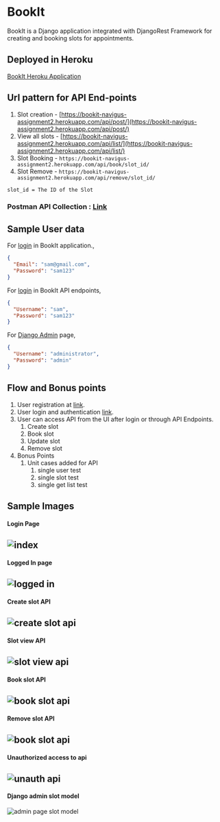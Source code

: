 # BookIt

BookIt is a Django application integrated with DjangoRest Framework for creating and booking slots for appointments.

## Deployed in Heroku

[BookIt Heroku Application](https://bookit-navigus-assignment2.herokuapp.com/)

## Url pattern for API End-points

1. Slot creation  - [https://bookit-navigus-assignment2.herokuapp.com/api/post/](https://bookit-navigus-assignment2.herokuapp.com/api/post/)
1. View all slots - [https://bookit-navigus-assignment2.herokuapp.com/api/list/](https://bookit-navigus-assignment2.herokuapp.com/api/list/)
1. Slot Booking   - ```https://bookit-navigus-assignment2.herokuapp.com/api/book/slot_id/```
1. Slot Remove   -  ```https://bookit-navigus-assignment2.herokuapp.com/api/remove/slot_id/```

```slot_id = The ID of the Slot```

### Postman API Collection : [Link](https://documenter.getpostman.com/view/12165569/T1DqfGCo)

## Sample User data 

For [login](https://bookit-navigus-assignment2.herokuapp.com/login/) in BookIt application.,
```json
{
  "Email": "sam@gmail.com",
  "Password": "sam123"
}
```
For [login](https://bookit-navigus-assignment2.herokuapp.com/api-auth/login/?next=/api/list/) in BookIt API endpoints,
```json
{
  "Username": "sam",
  "Password": "sam123"
}
```
For [Django Admin](https://bookit-navigus-assignment2.herokuapp.com/admin/) page,
```json
{
  "Username": "administrator",
  "Password": "admin"
}
```

## Flow and Bonus points
1. User registration at [link](https://bookit-navigus-assignment2.herokuapp.com/register/).
1. User login and authentication [link](https://bookit-navigus-assignment2.herokuapp.com/login/).
1. User can access API from the UI after login or through API Endpoints.
   1. Create slot  
   1. Book slot 
   1. Update slot  
   1. Remove slot
1. Bonus Points
   1. Unit cases added for API 
        1. single user test
        1. single slot test
        1. single get list test
        
        
## Sample Images
#### Login Page

![index](https://firebasestorage.googleapis.com/v0/b/c-dwl-95da6.appspot.com/o/1.png?alt=media&token=236f5c8b-7906-424a-8f41-fe93f8235dec)
---
#### Logged In page

![logged in](https://firebasestorage.googleapis.com/v0/b/c-dwl-95da6.appspot.com/o/2.PNG?alt=media&token=bf5136e6-3553-4265-9bfb-878f5f128a3d)
---
#### Create slot API

![create slot api](https://firebasestorage.googleapis.com/v0/b/c-dwl-95da6.appspot.com/o/3.PNG?alt=media&token=654e1181-e5f7-42fd-9731-f823177fa81d)
---
#### Slot view API

![slot view api](https://firebasestorage.googleapis.com/v0/b/c-dwl-95da6.appspot.com/o/4.PNG?alt=media&token=fa495ba8-ef63-4fac-970a-fd96f63dd191)
---
#### Book slot API

![book slot api](https://firebasestorage.googleapis.com/v0/b/c-dwl-95da6.appspot.com/o/5.PNG?alt=media&token=ffe60a93-1171-4eb8-9e7b-b57cf08051c6)
---
#### Remove slot API

![book slot api](https://firebasestorage.googleapis.com/v0/b/c-dwl-95da6.appspot.com/o/6.PNG?alt=media&token=ad1849b9-ef4c-4305-ad8f-0c43d2ba3248)
---
#### Unauthorized access to api

![unauth api](https://firebasestorage.googleapis.com/v0/b/c-dwl-95da6.appspot.com/o/7.PNG?alt=media&token=fb7bae2c-f0aa-4e1d-b0e9-aeaa3318b150)
---
#### Django admin slot model

![admin page slot model](https://firebasestorage.googleapis.com/v0/b/c-dwl-95da6.appspot.com/o/8.PNG?alt=media&token=9ae7e719-ba30-4419-b37d-f383eed9bd85)

